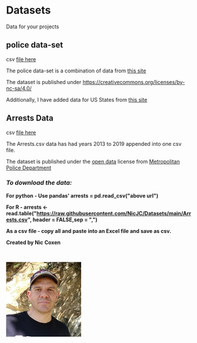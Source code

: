 # Datasets
Data for your projects

<B><h2>police data-set</h2></B>

csv [file here](https://github.com/NicJC/Datasets/blob/main/Police.csv)

The police data-set is a combination of data from [this site](https://github.com/washingtonpost/data-police-shootings) 

The dataset is published under https://creativecommons.org/licenses/by-nc-sa/4.0/

Additionally, I have added data for US States from [this site](https://abbreviations.yourdictionary.com/articles/state-abbrev.html)



<B><H2>Arrests Data</h2></B>

csv [file here](https://raw.githubusercontent.com/NicJC/Datasets/main/Arrests.csv)

The Arrests.csv data has had years 2013 to 2019 appended into one csv file.

The dataset is published under the [open data](https://creativecommons.org/about/program-areas/open-data/) license from [Metropolitan Police Department](https://mpdc.dc.gov/page/open-data-mpd)

<B><h3><i>To download the data:</i></h3><B>

For python - Use pandas' arrests = pd.read_csv("above url")  

For R - arrests <- read.table("https://raw.githubusercontent.com/NicJC/Datasets/main/Arrests.csv", header = FALSE,sep = ",") 
                 
As a csv file - copy all and paste into an Excel file and save as csv.


Created by Nic Coxen

<br>

<p><img src="avatar.jpg" alt="Nic Coxen" > </p>

</br>

